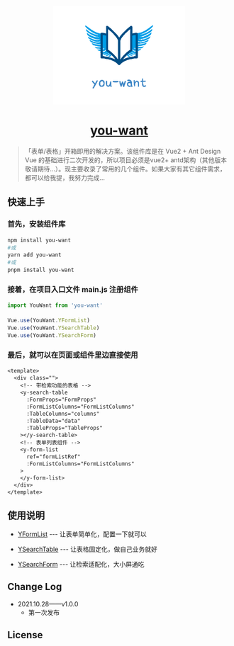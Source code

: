 <p align="center">
  <a href="https://github.com/RainyNight9/you-want" target="_blank"><img src="./public/you-want1.png" alt="logo" width="59%"/></a>
</p>
<h1 align= "center">
<a href="https://github.com/RainyNight9/you-want" target="_blank">you-want</a>
</h1>

>「表单/表格」开箱即用的解决方案。该组件库是在 Vue2 + Ant Design Vue 的基础进行二次开发的，所以项目必须是vue2+ antd架构（其他版本敬请期待...）。现主要收录了常用的几个组件。如果大家有其它组件需求，都可以给我提，我努力完成...

## 快速上手

### 首先，安装组件库

```bash
npm install you-want
#或
yarn add you-want
#或
pnpm install you-want
```

### 接着，在项目入口文件 main.js 注册组件

```js
import YouWant from 'you-want'

Vue.use(YouWant.YFormList)
Vue.use(YouWant.YSearchTable)
Vue.use(YouWant.YSearchForm)
```

### 最后，就可以在页面或组件里边直接使用

```vue
<template>
  <div class="">
    <!-- 带检索功能的表格 -->
    <y-search-table
      :FormProps="FormProps"
      :FormListColumns="FormListColumns"
      :TableColumns="columns"
      :TableData="data"
      :TableProps="TableProps"
    ></y-search-table>
    <!-- 表单列表组件 -->
    <y-form-list 
      ref="formListRef" 
      :FormListColumns="FormListColumns"
    >
    </y-form-list>
  </div>
</template>
```

## 使用说明

* [YFormList](https://github.com/RainyNight9/you-want/tree/main/docs/formList.md) --- 让表单简单化，配置一下就可以

* [YSearchTable](https://github.com/RainyNight9/you-want/tree/main/docs/searchTable.md) --- 让表格固定化，做自己业务就好

* [YSearchForm](https://github.com/RainyNight9/you-want/tree/main/docs/searchForm.md) --- 让检索适配化，大小屏通吃

## Change Log

* 2021.10.28——v1.0.0
  * 第一次发布

## License
